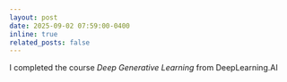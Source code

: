 ```yaml
---
layout: post
date: 2025-09-02 07:59:00-0400
inline: true
related_posts: false
---
```


I completed the course *Deep Generative Learning* from DeepLearning.AI
